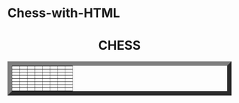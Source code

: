 # Chess-with-HTML

<!DOCTYPE html>
<html lang="en">
<head>
    <meta charset="UTF-8">
    <meta name="viewport" content="width=device-width, initial-scale=1.0">
    <title>Document</title>
</head>
<body>
    <center>
        <table border="10">
            <h1>CHESS</h1>
            <tr>
                <td><img src="../pictures/1.jpg" alt=""></td>
                <td><img src="../pictures/2.png" alt=""></td>
                <td><img src="../pictures/3.png" alt=""></td>
                <td><img src="../pictures/4.png" alt=""></td>
                <td><img src="../pictures/5.png" alt=""></td>
                <td><img src="../pictures/6.png" alt=""></td>
                <td><img src="../pictures/7.png" alt=""></td>
                <td><img src="../pictures/8.png" alt=""></td>
            </tr>
            <tr>
                <td><img src="../pictures/8.png" alt=""></td>
                <td><img src="../pictures/7.png" alt=""></td>
                <td><img src="../pictures/6.png" alt=""></td>
                <td><img src="../pictures/5.png" alt=""></td>
                <td><img src="../pictures/4.png" alt=""></td>
                <td><img src="../pictures/3.png" alt=""></td>
                <td><img src="../pictures/2.png" alt=""></td>
                <td><img src="../pictures/1.jpg" alt=""></td>
            </tr>
            <tr>
                <td><img src="../pictures/bb.png" alt=""></td>
                <td><img src="../pictures/ww.png" alt=""></td>
                <td><img src="../pictures/bb.png" alt=""></td>
                <td><img src="../pictures/ww.png" alt=""></td>
                <td><img src="../pictures/bb.png" alt=""></td>
                <td><img src="../pictures/ww.png" alt=""></td>
                <td><img src="../pictures/bb.png" alt=""></td>
                <td><img src="../pictures/ww.png" alt=""></td>
               </tr>
               <tr>
                <td><img src="../pictures/ww.png" alt=""></td>
                <td><img src="../pictures/bb.png" alt=""></td>
                <td><img src="../pictures/ww.png" alt=""></td>
                <td><img src="../pictures/bb.png" alt=""></td>
                <td><img src="../pictures/ww.png" alt=""></td>
                <td><img src="../pictures/bb.png" alt=""></td>
                <td><img src="../pictures/ww.png" alt=""></td>
                <td><img src="../pictures/bb.png" alt=""></td>
               </tr>
               <tr>
                <td><img src="../pictures/bb.png" alt=""></td>
                <td><img src="../pictures/ww.png" alt=""></td>
                <td><img src="../pictures/bb.png" alt=""></td>
                <td><img src="../pictures/ww.png" alt=""></td>
                <td><img src="../pictures/bb.png" alt=""></td>
                <td><img src="../pictures/ww.png" alt=""></td>
                <td><img src="../pictures/bb.png" alt=""></td>
                <td><img src="../pictures/ww.png" alt=""></td>
               </tr>
               <tr>
                <td><img src="../pictures/ww.png" alt=""></td>
                <td><img src="../pictures/bb.png" alt=""></td>
                <td><img src="../pictures/ww.png" alt=""></td>
                <td><img src="../pictures/bb.png" alt=""></td>
                <td><img src="../pictures/ww.png" alt=""></td>
                <td><img src="../pictures/bb.png" alt=""></td>
                <td><img src="../pictures/ww.png" alt=""></td>
                <td><img src="../pictures/bb.png" alt=""></td>
               </tr>
               <tr>
                <td><img src="../pictures/a.png" alt=""></td>
                <td><img src="../pictures/b.png" alt=""></td>
                <td><img src="../pictures/c.png" alt=""></td>
                <td><img src="../pictures/d.png" alt=""></td>
                <td><img src="../pictures/e.png" alt=""></td>
                <td><img src="../pictures/f.png" alt=""></td>
                <td><img src="../pictures/i.png" alt=""></td>
                <td><img src="../pictures/j.png" alt=""></td>
            </tr>
            <tr>
                <td><img src="../pictures/j.png" alt=""></td>
                <td><img src="../pictures/i.png" alt=""></td>
                <td><img src="../pictures/f.png" alt=""></td>
                <td><img src="../pictures/e.png" alt=""></td>
                <td><img src="../pictures/d.png" alt=""></td>
                <td><img src="../pictures/c.png" alt=""></td>
                <td><img src="../pictures/b.png" alt=""></td>
                <td><img src="../pictures/a.png" alt=""></td>
            </tr>
        </table>
    </center>
</body>
</html>
